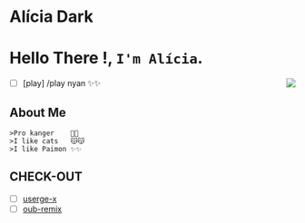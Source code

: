 # Alícia Dark
# Hello There !, `I'm Alícia`.  


<img align=right src='https://github.githubassets.com/images/mona-whisper.gif'/>

- [ ] [play] /play nyan :sparkles::sparkles:

## About Me 
```
>Pro kanger    🙁🙁
>I like cats   😽😽
>I like Paimon ✨✨
```



## CHECK-OUT

- [ ] [userge-x](https://github.com/code-rgb/Userge-X)
- [ ] [oub-remix](https://github.com/sahyam2019/oub-remix)
